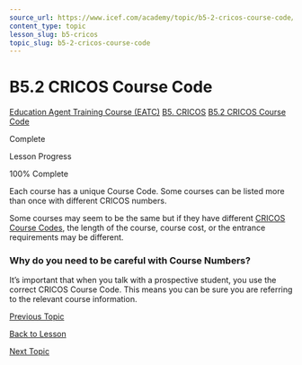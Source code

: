 ```yaml
---
source_url: https://www.icef.com/academy/topic/b5-2-cricos-course-code/
content_type: topic
lesson_slug: b5-cricos
topic_slug: b5-2-cricos-course-code
---
```


# B5.2 CRICOS Course Code

[Education Agent Training Course (EATC)](https://www.icef.com/academy/courses/education-agent-training-course-eatc/) [B5. CRICOS](https://www.icef.com/academy/lessons/b5-cricos/) [B5.2 CRICOS Course Code](https://www.icef.com/academy/topic/b5-2-cricos-course-code/)

Complete

Lesson Progress 

100% Complete 

Each course has a unique Course Code. Some courses can be listed more than once with different CRICOS numbers.

Some courses may seem to be the same but if they have different [CRICOS Course Codes](https://cricos.education.gov.au/Course/CourseSearch.aspx), the length of the course, course cost, or the entrance requirements may be different.

### Why do you need to be careful with Course Numbers?

It’s important that when you talk with a prospective student, you use the correct CRICOS Course Code. This means you can be sure you are referring to the relevant course information.

[ Previous Topic ](https://www.icef.com/academy/topic/b5-1-cricos-provider-code/)

[Back to Lesson](https://www.icef.com/academy/lessons/b5-cricos/)

[ Next Topic ](https://www.icef.com/academy/topic/b5-3-course-search/)
